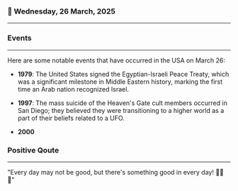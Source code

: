 ### 📅 Wednesday, 26 March, 2025
------
### Events
------
Here are some notable events that have occurred in the USA on March 26:

- **1979**: The United States signed the Egyptian-Israeli Peace Treaty, which was a significant milestone in Middle Eastern history, marking the first time an Arab nation recognized Israel.

- **1997**: The mass suicide of the Heaven's Gate cult members occurred in San Diego; they believed they were transitioning to a higher world as a part of their beliefs related to a UFO.

- **2000**
### Positive Qoute
------
"Every day may not be good, but there's something good in every day! 🌟😊✨"
